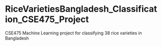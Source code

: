 # RiceVarietiesBangladesh_Classification_CSE475_Project
CSE475 Machine Learning project for classifying 38 rice varieties in Bangladesh
